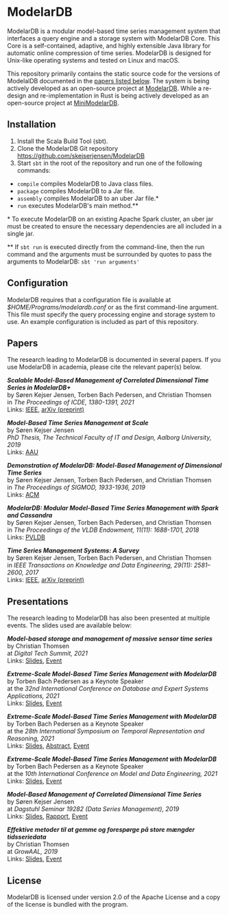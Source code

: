 # ModelarDB
ModelarDB is a modular model-based time series management system that
interfaces a query engine and a storage system with ModelarDB Core. This Core
is a self-contained, adaptive, and highly extensible Java library for automatic
online compression of time series. ModelarDB is designed for Unix-like
operating systems and tested on Linux and macOS.

This repository primarily contains the static source code for the versions of
ModelalDB documented in the [papers listed
below](https://github.com/skejserjensen/ModelarDB#papers). The system is being
actively developed as an open-source project at
[ModelarDB](https://github.com/ModelarData/ModelarDB). While a re-design and
re-implementation in Rust is being actively developed as an open-source project
at [MiniModelarDB](https://github.com/ModelarData/MiniModelarDB).

## Installation
1. Install the Scala Build Tool (sbt).
2. Clone the ModelarDB Git repository https://github.com/skejserjensen/ModelarDB
3. Start ``sbt`` in the root of the repository and run one of the following commands:

- ``compile`` compiles ModelarDB to Java class files.
- ``package`` compiles ModelarDB to a Jar file.
- ``assembly`` compiles ModelarDB to an uber Jar file.*
- ``run`` executes ModelarDB's main method.**

\* To execute ModelarDB on an existing Apache Spark cluster, an uber jar must be
created to ensure the necessary dependencies are all included in a single jar.

\*\* If ``sbt run`` is executed directly from the command-line, then the run
command and the arguments must be surrounded by quotes to pass the arguments to
ModelarDB: ``sbt 'run arguments'``

## Configuration
ModelarDB requires that a configuration file is available at
*$HOME/Programs/modelardb.conf* or as the first command-line argument. This file
must specify the query processing engine and storage system to use. An example
configuration is included as part of this repository.

## Papers
The research leading to ModelarDB is documented in several papers. If you use
ModelarDB in academia, please cite the relevant paper(s) below.

***Scalable Model-Based Management of Correlated Dimensional Time Series in ModelarDB+***\
by Søren Kejser Jensen, Torben Bach Pedersen, and Christian Thomsen\
in *The Proceedings of ICDE, 1380-1391, 2021*\
Links: [IEEE](https://ieeexplore.ieee.org/document/9458830), [arXiv (preprint)](https://arxiv.org/abs/1903.10269)

***Model-Based Time Series Management at Scale***\
by Søren Kejser Jensen\
*PhD Thesis, The Technical Faculty of IT and Design, Aalborg University, 2019*\
Links: [AAU](https://vbn.aau.dk/en/publications/model-based-time-series-management-at-scale)

***Demonstration of ModelarDB: Model-Based Management of Dimensional Time Series***\
by Søren Kejser Jensen, Torben Bach Pedersen, and Christian Thomsen\
in *The Proceedings of SIGMOD, 1933-1936, 2019*\
Links: [ACM](https://dl.acm.org/doi/10.1145/3299869.3320216)

***ModelarDB: Modular Model-Based Time Series Management with Spark and Cassandra***\
by Søren Kejser Jensen, Torben Bach Pedersen, and Christian Thomsen\
in *The Proceedings of the VLDB Endowment, 11(11): 1688-1701, 2018*\
Links: [PVLDB](http://www.vldb.org/pvldb/vol11/p1688-jensen.pdf)

***Time Series Management Systems: A Survey***\
by Søren Kejser Jensen, Torben Bach Pedersen, and Christian Thomsen\
in *IEEE Transactions on Knowledge and Data Engineering, 29(11): 2581–2600, 2017*\
Links: [IEEE](https://ieeexplore.ieee.org/document/8012550/), [arXiv (preprint)](https://arxiv.org/abs/1710.01077)

## Presentations
The research leading to ModelarDB has also been presented at multiple events.
The slides used are available below:

***Model-based storage and management of massive sensor time series***\
by Christian Thomsen\
at *Digital Tech Summit, 2021*\
Links: [Slides](slides/2021-12-01_DTS.pdf), [Event](https://my.eventbuizz.com/event/digital-tech-summit-8890/detail)

***Extreme-Scale Model-Based Time Series Management with ModelarDB***\
by Torben Bach Pedersen as a Keynote Speaker\
at the *32nd International Conference on Database and Expert Systems Applications, 2021*\
Links: [Slides](slides/2021-09-30_DEXA-Keynote.pdf), [Event](http://www.dexa.org/previous/dexa2021/keynotes2021.html#keynote3)

***Extreme-Scale Model-Based Time Series Management with ModelarDB***\
by Torben Bach Pedersen as a Keynote Speaker\
at the *28th International Symposium on Temporal Representation and Reasoning, 2021*\
Links: [Slides](slides/2021-09-28_TIME-Keynote.pdf), [Abstract](https://drops.dagstuhl.de/opus/volltexte/2021/14778/), [Event](https://conference2.aau.at/event/61/page/46-time-2021)

***Extreme-Scale Model-Based Time Series Management with ModelarDB***\
by Torben Bach Pedersen as a Keynote Speaker\
at the *10th International Conference on Model and Data Engineering, 2021*\
Links: [Slides](slides/2021-06-21_MEDI-Keynote.pdf), [Event](https://cs.ttu.ee/events/medi2021/?page=keynotes)

***Model-Based Management of Correlated Dimensional Time Series***\
by Søren Kejser Jensen\
at *Dagstuhl Seminar 19282 (Data Series Management), 2019*\
Links: [Slides](slides/2019-07-08_Dagstuhl-Seminar-19282.pdf), [Rapport](https://drops.dagstuhl.de/opus/volltexte/2019/11634/), [Event](https://www.dagstuhl.de/en/program/calendar/semhp/?semnr=19282)

***Effektive metoder til at gemme og forespørge på store mængder tidsseriedata***\
by Christian Thomsen\
at *GrowAAL, 2019*\
Links: [Slides](slides/2019-05-07_GrowAAL.pdf), [Event](https://infinit.dk/big-data/anvend-data-til-at-sikre-din-investering/)

## License
ModelarDB is licensed under version 2.0 of the Apache License and a copy of the
license is bundled with the program.
